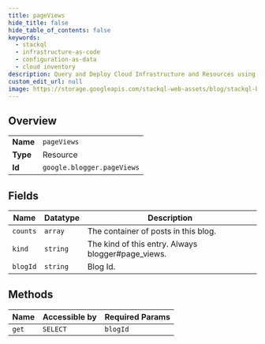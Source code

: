 ```yaml
---
title: pageViews
hide_title: false
hide_table_of_contents: false
keywords:
  - stackql
  - infrastructure-as-code
  - configuration-as-data
  - cloud inventory
description: Query and Deploy Cloud Infrastructure and Resources using SQL
custom_edit_url: null
image: https://storage.googleapis.com/stackql-web-assets/blog/stackql-blog-post-featured-image.png
---
```

  
    

## Overview
<table><tbody>
<tr><td><b>Name</b></td><td><code>pageViews</code></td></tr>
<tr><td><b>Type</b></td><td>Resource</td></tr>
<tr><td><b>Id</b></td><td><code>google.blogger.pageViews</code></td></tr>
</tbody></table>

## Fields
| Name | Datatype | Description |
| ---- | -------- | ----------- |
| `counts` | `array` | The container of posts in this blog. |
| `kind` | `string` | The kind of this entry. Always blogger#page_views. |
| `blogId` | `string` | Blog Id. |
## Methods
| Name | Accessible by | Required Params |
| ---- | ------------- | --------------- |
| `get` | `SELECT` | `blogId` |

